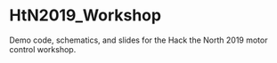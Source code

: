 # HtN2019_Workshop
Demo code, schematics, and slides for the Hack the North 2019 motor control workshop.
